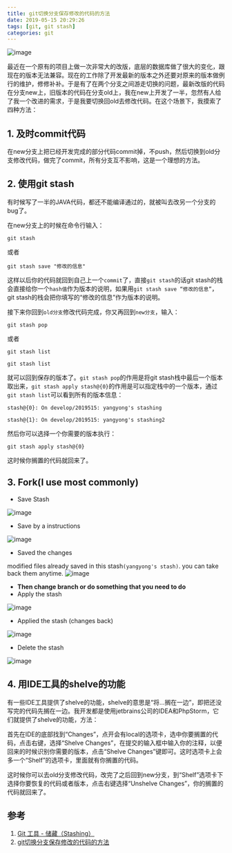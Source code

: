 ```yaml
---
title: git切换分支保存修改的代码的方法
date: 2019-05-15 20:29:26
tags: [git, git stash]
categories: git
---
```


![image](https://i.loli.net/2019/05/15/5cdbfb32ba9fc79837.png)

最近在一个原有的项目上做一次非常大的改版，底层的数据库做了很大的变化，跟现在的版本无法兼容。现在的工作除了开发最新的版本之外还要对原来的版本做例行的维护，修修补补。于是有了在两个分支之间游走切换的问题，最新改版的代码在分支new上，旧版本的代码在分支old上，我在new上开发了一半，忽然有人给了我一个改进的需求，于是我要切换回old去修改代码。在这个场景下，我摸索了四种方法：

## 1. 及时commit代码

在new分支上把已经开发完成的部分代码commit掉，不push，然后切换到old分支修改代码，做完了commit，所有分支互不影响，这是一个理想的方法。

## 2. 使用git stash

有时候写了一半的JAVA代码，都还不能编译通过的，就被叫去改另一个分支的bug了。

在new分支上的时候在命令行输入：

```
git stash
```

或者

```
git stash save "修改的信息"
```

这样以后你的代码就回到自己上一个`commit`了，直接`git stash`的话git stash的栈会直接给你一个`hash值`作为版本的说明，如果用`git stash save “修改的信息”`，git stash的栈会把你填写的“修改的信息”作为版本的说明。

接下来你回到`old分支`修改代码完成，你又再回到`new分支`，输入：

```
git stash pop
```

或者

```
git stash list
```

```
git stash list
```

就可以回到保存的版本了。`git stash pop`的作用是将git stash栈中最后一个版本取出来，`git stash apply stash@{0}`的作用是可以指定栈中的一个版本，通过`git stash list`可以看到所有的版本信息：

```
stash@{0}: On develop/2019515: yangyong's stashing
```

```
stash@{1}: On develop/2019515: yangyong's stashing2
```

然后你可以选择一个你需要的版本执行：

```
git stash apply stash@{0}
```

这时候你搁置的代码就回来了。

## 3. Fork(I use most commonly)

- Save Stash

![image](https://i.loli.net/2019/05/15/5cdc06e62604a58644.png)

- Save by a instructions

![image](https://i.loli.net/2019/05/15/5cdc0719c3ce985204.png)

- Saved the changes

modified files already saved in this stash`(yangyong's stash)`. you can take back them anytime.
![image](https://i.loli.net/2019/05/15/5cdc098e9a0ad28310.png)
- **Then change branch or do something that you need to do**
- Apply the stash

![image](https://i.loli.net/2019/05/15/5cdc0762cdde894049.png)

- Applied the stash (changes back)

![image](https://i.loli.net/2019/05/15/5cdc07929a4cc25349.png)

- Delete the stash

![image](https://i.loli.net/2019/05/15/5cdc07b76da9c48692.png)

## 4. 用IDE工具的shelve的功能

有一些IDE工具提供了shelve的功能，shelve的意思是“将…搁在一边”，即把还没写完的代码先搁在一边。我开发都是使用jetbrains公司的IDEA和PhpStorm，它们就提供了shelve的功能，方法：

首先在IDE的底部找到“Changes”，点开会有local的选项卡，选中你要搁置的代码，点击右键，选择“Shelve Changes”，在提交的输入框中输入你的注释，以便回来的时候识别你需要的版本，点击“Shelve Changes”键即可。这时选项卡上会多一个“Shelf”的选项卡，里面就有你搁置的代码。

这时候你可以去old分支修改代码，改完了之后回到new分支，到“Shelf”选项卡下选择你要恢复的代码或者版本，点击右键选择“Unshelve Changes”，你的搁置的代码就回来了。

## 参考

1. [Git 工具 - 储藏（Stashing）](https://git-scm.com/book/zh/v1/Git-%E5%B7%A5%E5%85%B7-%E5%82%A8%E8%97%8F%EF%BC%88Stashing%EF%BC%89)
2. [git切换分支保存修改的代码的方法](http://www.tonitech.com/2344.html)
